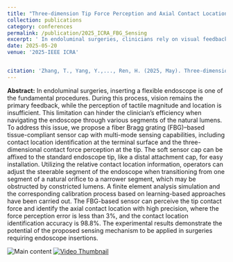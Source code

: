 ```yaml
---
title: "Three-dimension Tip Force Perception and Axial Contact Location Identification for Flexible Endoscopy using Tissue-compliant Soft Distal Attachment Cap Sensors(Click for more information)"
collection: publications
category: conferences
permalink: /publication/2025_ICRA_FBG_Sensing
excerpt: ' In endoluminal surgeries, clinicians rely on visual feedback during endoscope insertion, but lack sufficient tactile perception, hindering efficiency. To address this, we propose a fiber Bragg grating (FBG)–based soft sensor cap that accurately detects contact location and 3D force, with experiments showing less than 3% force error and 98.8% location accuracy, demonstrating its surgical potential.'
date: 2025-05-20
venue: '2025-IEEE ICRA'


citation: 'Zhang, T., Yang, Y.,..., Ren, H. (2025, May). Three-dimension Tip Force Perception and Axial Contact Location Identification for Flexible Endoscopy using Tissue-compliant Soft Distal Attachment Cap Sensors. In 2025 IEEE International Conference on Robotics and Automation (ICRA). IEEE.'
---
```

**Abstract:**
 In endoluminal surgeries, inserting a flexible endoscope is one of the fundamental procedures. During this process, vision remains the primary feedback, while the perception of tactile magnitude and location is insufficient. This limitation can hinder the clinician’s efficiency when navigating the endoscope through various segments of the natural lumens. To address this issue, we propose a fiber Bragg grating (FBG)–based tissue-compliant sensor cap with multi-mode sensing capabilities, including contact location identification at the terminal surface and the three-dimensional contact force perception at the tip. The soft sensor cap can be affixed to the standard endoscope tip, like a distal attachment cap, for easy installation. Utilizing the relative contact location information, operators can adjust the steerable segment of the endoscope when transitioning from one segment of a natural orifice to a narrower segment, which may be obstructed by constricted lumens. A finite element analysis simulation and the corresponding calibration process based on learning-based approaches have been carried out. The FBG-based sensor can perceive the tip contact force and identify the axial contact location with high precision, where the force perception error is less than 3%, and the contact location identification accuracy is 98.8%. The experimental results demonstrate the potential of the proposed sensing mechanism to be applied in surgeries requiring endoscope insertions.

![Main content](https://zhangtttttt.github.io/Tao_Zhang.github.io/images/2025-ICRA.png "Main content")
[![Video Thumbnail](https://img.youtube.com/vi/Y_3D_NGXaD0/0.jpg)](https://youtu.be/Y_3D_NGXaD0)
